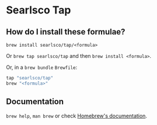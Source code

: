 # Searlsco Tap

## How do I install these formulae?

`brew install searlsco/tap/<formula>`

Or `brew tap searlsco/tap` and then `brew install <formula>`.

Or, in a `brew bundle` `Brewfile`:

```ruby
tap "searlsco/tap"
brew "<formula>"
```

## Documentation

`brew help`, `man brew` or check [Homebrew's documentation](https://docs.brew.sh).
